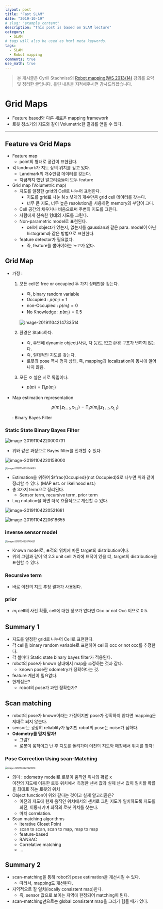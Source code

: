 ```yaml
---
layout: post
title: "Fast SLAM"
date: "2019-10-19"
# slug: "example_content"
description: "This post is based on SLAM lecture"
category: 
  - SLAM
# tags will also be used as html meta keywords.
tags:
  - SLAM
  - Robot mapping
comments: true
use_math: true
---
```

> 본 게시글은 Cyrill Stachniss의 [Robot mapping(WS 2013/14)](http://ais.informatik.uni-freiburg.de/teaching/ws13/mapping/) 강의를 요약 및 정리한 글입니다. 
> 틀린 내용을 지적해주시면 감사드리겠습니다.

# Grid Maps

- Feature based와 다른 새로운 mapping framework
- 로봇 청소기의 지도와 같이 Volumetric한 결과를 얻을 수 있다.

----

## Feature vs Grid Maps

- Feature map
  - point의 형태로 공간이 표현된다.
- 각 landmark가 지도 상의 위치를 갖고 있다.
    - Landmark의 개수만큼 데이터를 갖는다.
  - 지금까지 했던 알고리즘들이 모두 feature 
- Grid map (Volumetric map)
  - 지도를 일정한 grid의 Cell로 나누어 표현한다.
    - 지도를 grid로 나눈 N x M개의 개수만큼 grid cell 데이터를 갖는다.
    - 너무 큰 지도, 너무 높은 resolution을 사용하면 memory의 부담이 크다.
  - Cell 공간의 채우거나 비움으로써 주변의 지도를 그린다.
  - 사람에게 친숙한 형태의 지도를 그린다.
  - Non-parametric model로 표현된다.
    - cell에 object가 있는지, 없는지를 gaussian과 같은 para. model이 아닌 histogram과 같은 방법으로 표현한다.
  - feature detector가 필요없다.
    - 즉, feature를 뽑아야하는 노고가 없다.

## Grid Map

- 가정 :

  1. 모든 cell은 free or occupied 두 가지 상태만을 갖는다.

     - 즉, binary random variable
     - Occupied : $p(m_i)=1$
     - non-Occupied : $p(m_i)=0$
     - No Knowledge : $p(m_i)=0.5$

     ![image-20191104214733514](D:\Workspace\Blog\sudo-hoon.github.io\_posts\SLAM\2019-11-04-Grid-Maps.assets\image-20191104214733514.png)

  2. 환경은 Static하다.

     - 즉, 주변에 dynamic object(사람, 차 등)도 없고 환경 구조가 변하지 않는다.
     - 즉, 절대적인 지도를 갖는다.
     - 로봇의 pose 역시 정지 상태, 즉, mapping과 localization이 동시에 일어나지 않음.

  3. 모든 ㅇ 셀은 서로 독립이다.

     - $p(m)=\prod_{i} p(m_i)$

- Map estimation representation

  $$p(m\|z_{1:t},x_{1,t})=\prod_i p(m_i\|z_{1:t},x_{1,t})$$

  : Binary Bayes Filter

### Static State Binary Bayes Filter

![image-20191104220000731](D:\Workspace\Blog\sudo-hoon.github.io\_posts\SLAM\2019-11-04-Grid-Maps.assets\image-20191104220000731.png)

- 위와 같은 과정으로 Bayes filter를 전개할 수 있다.

![image-20191104220158000](D:\Workspace\Blog\sudo-hoon.github.io\_posts\SLAM\2019-11-04-Grid-Maps.assets\image-20191104220158000.png)

<img src="D:\Workspace\Blog\sudo-hoon.github.io\_posts\SLAM\2019-11-04-Grid-Maps.assets\image-20191104220349693.png" alt="image-20191104220349693" style="zoom:50%;" />

- Estimation을 위하여 $\frac{Occupied}{not Occupied}$로 나누면 위와 같이 정리할 수 있다. (MAP est. or likelihood est.)
- 총 3가지 term으로 정리된다.
  - Sensor term, recursive term, prior term
- Log notation을 하면 더욱 효율적으로 계산할 수 있다.

![image-20191104220521681](D:\Workspace\Blog\sudo-hoon.github.io\_posts\SLAM\2019-11-04-Grid-Maps.assets\image-20191104220521681.png)

![image-20191104220618655](D:\Workspace\Blog\sudo-hoon.github.io\_posts\SLAM\2019-11-04-Grid-Maps.assets\image-20191104220618655.png)

### inverse sensor model

<img src="D:\Workspace\Blog\sudo-hoon.github.io\_posts\SLAM\2019-11-04-Grid-Maps.assets\image-20191104220740621.png" alt="image-20191104220740621" style="zoom:50%;" />

- Known model로, 표적의 위치에 따른 target의 distribution이다.
- 위의 그림과 같이 약 2.3 unit cell 거리에 표적이 있을 떄, target의 distribution을 표현할 수 있다.

###  Recursive term

- 바로 이전의 지도 추정 결과가 사용된다.

### prior

- $m_i$ cell의 사전 확률, cell에 대한 정보가 없다면 Occ or not Occ 이므로 0.5.

## Summary 1

- 지도를 일정한 grid로 나누어 Cell로 표현한다.
- 각 cell을 binary random variable로 표현하여 cell의 occ or not occ를 추정한다.
- 각 셀마다 Static state binary bayes filter가 적용된다.
- robot의 pose가 known 상태에서 map을 추정하는 것과 같다.
  - known pose란 odometry가 정확하다는 것.
- feature 계산이 필요없다.
- 한계점은?
  - robot의 pose가 과연 정확한가?



## Scan matching

- robot의 pose가 known이라는 가정이지만 pose가 정확하지 않다면 mapping은 제대로 되지 않는다.
- sensor는 굉장히 reliablity가 높지만 robot의 pose는 noise가 심하다.
- __Odometry를 믿지 말자!__
  - 그럼?
  - 로봇이 움직이고 난 후 지도를 돌려가며 이전의 지도와 매칭해서 위치를 찾자!

### Pose Correction Using scan-Matching



<img src="D:\Workspace\Blog\sudo-hoon.github.io\_posts\SLAM\2019-11-04-Grid-Maps.assets\image-20191104222229674.png" alt="image-20191104222229674" style="zoom:50%;" />

- 의미 : odometry model로 로봇이 움직인 위치의 확률 x  
   이전의 지도에 이동한 로봇 위치에서 측정한 센서 값과 실제 센서 값이 일치할 확률  
   을 최대로 하는 로봇의 위치
- Object function이 위와 같다는 것이고 실제 알고리즘은?
  - 이전의 지도에 현재 움직인 위치에서의 센서로 그린 지도가 일치하도록 지도를 회전, 이동시키며 최적의 로봇 위치를 찾는다.
  - 마치 correlation.
- Scan matching algorithms
  - Iterative Closet Point
  - scan to scan, scan to map, map to map
  - feature-based
  - RANSAC
  - Correlative matching
  - ...

## Summary 2

- scan-matching을 통해 robot의 pose estimation을 개선시킬 수 있다.
  - 따라서, mapping도 개선된다.
- 지역적으로 잘 일치(locally consistent map)한다.
  - 즉, sensor 값으로 보이는 지역에 한정되어 matching이 된다.
- scan-matching만으로는 global consistent map을 그리기 힘들 때가 있다.